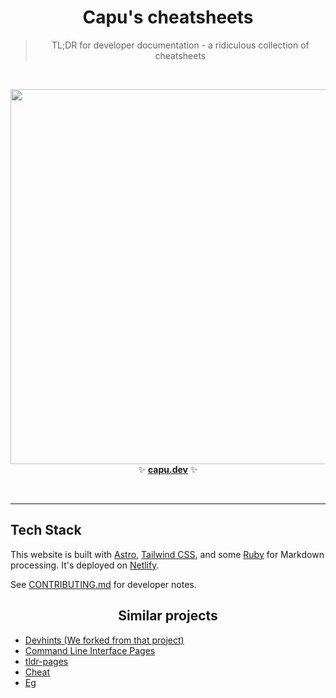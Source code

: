 <h1 align='center'>Capu's cheatsheets</h1>

<blockquote align='center'>
TL;DR for developer documentation - a ridiculous collection of cheatsheets
</blockquote>

<br>

<p align='center'>
<a href='https://capu.dev/'><img src='.github/images/screenshot.png' width=600></a>
<br>
✨ <b><a href='https://capu.dev/'>capu.dev</a></b> ✨
</p>

<br>

---

## Tech Stack

This website is built with [Astro](https://astro.build), [Tailwind CSS](https://tailwindcss.com), and some [Ruby](https://www.ruby-lang.org/) for Markdown processing. It's deployed on [Netlify](https://www.netlify.com/).

See [CONTRIBUTING.md](CONTRIBUTING.md) for developer notes.

<h2 align='center'>Similar projects</h1>

- [Devhints (We forked from that project)](https://github.com/rstacruz/cheatsheets)
- [Command Line Interface Pages](https://github.com/command-line-interface-pages)
- [tldr-pages](https://github.com/tldr-pages/tldr)
- [Cheat](https://github.com/cheat/cheat)
- [Eg](https://github.com/srsudar/eg)
